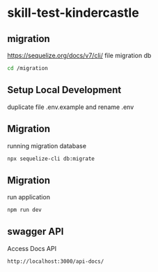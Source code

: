 # skill-test-kindercastle

## migration
https://sequelize.org/docs/v7/cli/
file migration db
```sh
cd /migration
```

## Setup Local Development
duplicate file .env.example and rename .env

## Migration
running migration database
```sh
npx sequelize-cli db:migrate
```

## Migration
run application
```sh
npm run dev
```

## swagger API
Access Docs API
```sh
http://localhost:3000/api-docs/
```